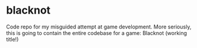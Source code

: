 # blacknot
Code repo for my misguided attempt at game development. More seriously, this is going to contain the entire codebase for a game: Blacknot (working title!)
